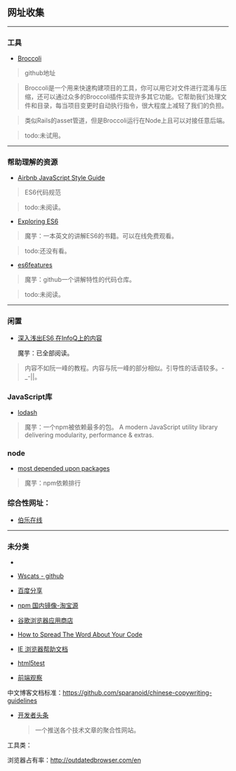 ## 网址收集



---

### 工具


- [Broccoli](https://github.com/broccolijs/broccoli)
>github地址

>Broccoli是一个用来快速构建项目的工具，你可以用它对文件进行混淆与压缩，还可以通过众多的Broccoli插件实现许多其它功能。它帮助我们处理文件和目录，每当项目变更时自动执行指令，很大程度上减轻了我们的负担。

>类似Rails的asset管道，但是Broccoli运行在Node上且可以对接任意后端。

>todo:未试用。



---

### 帮助理解的资源

- [Airbnb JavaScript Style Guide](https://github.com/yuche/javascript)
>ES6代码规范

>todo:未阅读。


- [Exploring ES6 ](http://exploringjs.com/es6/)
>魔芋：一本英文的讲解ES6的书籍。可以在线免费观看。

>todo:还没有看。

- [es6features](https://github.com/lukehoban/es6features#readme)
>魔芋：github一个讲解特性的代码仓库。

>todo:未阅读。

---

### 闲置

- [深入浅出ES6  在InfoQ上的内容](http://www.infoq.com/cn/es6-in-depth/)
	
	魔芋：已全部阅读。	

>内容不如阮一峰的教程。内容与阮一峰的部分相似。引导性的话语较多。-_-||。



### JavaScript库

- [lodash](https://lodash.com/)

> 魔芋：一个npm被依赖最多的包。
> A modern JavaScript utility library delivering modularity, performance & extras.







### node

- [most depended upon packages](https://www.npmjs.com/browse/depended)

> 魔芋：npm依赖排行





### 综合性网址：

- [伯乐在线](http://www.jobbole.com/)



---

### 未分类

- ​



- [Wscats - github](https://github.com/Wscats)

- [百度分享](http://share.baidu.com/code)

- [npm 国内镜像-淘宝源](https://npm.taobao.org/)
- [谷歌浏览器应用商店](https://chrome.google.com/webstore/category/extensions)





- [How to Spread The Word About Your Code](https://hacks.mozilla.org/2013/05/how-to-spread-the-word-about-your-code/?utm_source=statuscode&utm_medium=email)
- [IE 浏览器帮助文档](https://support.microsoft.com/zh-cn/products/internet-explorer)
- [html5test](http://html5test.com/)
- [前端观察](https://www.qianduan.net)



中文博客文档标准：https://github.com/sparanoid/chinese-copywriting-guidelines





- [开发者头条](http://hao.caibaojian.com/)

  > 一个推送各个技术文章的聚合性网站。







工具类：

浏览器占有率：http://outdatedbrowser.com/en










